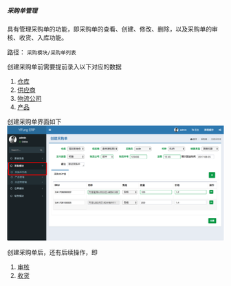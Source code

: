 ##### 采购单管理

具有管理采购单的功能，即采购单的查看、创建、修改、删除，以及采购单的审核、收货、入库功能。

路径： `采购模块/采购单列表`

创建采购单前需要提前录入以下对应的数据
1. [仓库](../inventory/warehosue.md)
2. [供应商](../supplier/supplier.md)
3. [物流公司](logistics.md)
4. [产品](../product/product.md)

创建采购单界面如下
![创建采购单](../img/purchase.png "创建采购单")

创建采购单后，还有后续操作，即
1. [审核](check.md)
2. [收货](arrived.md)